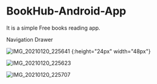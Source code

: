 # BookHub-Android-App

It is a simple Free books reading app.

Navigation Drawer


![IMG_20210120_225641](https://user-images.githubusercontent.com/56448711/105228755-f3dda080-5b88-11eb-8ccb-5f88e78c22aa.jpg) {:height="24px" width="48px"}

![IMG_20210120_225623](https://user-images.githubusercontent.com/56448711/105229090-69497100-5b89-11eb-861b-b4fcf4f3daf5.jpg)

![IMG_20210120_225707](https://user-images.githubusercontent.com/56448711/105229249-a7469500-5b89-11eb-9c82-147c4b054fd3.jpg)

